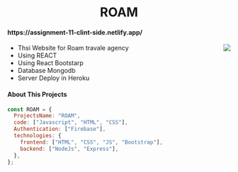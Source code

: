 <p align="center">
  <h1 align="center">ROAM</h1>
</p>

<h4>https://assignment-11-clint-side.netlify.app/</h4>
<img align="right" src="https://media.giphy.com/media/M9gbBd9nbDrOTu1Mqx/giphy.gif">
<ul>

<li>Thsi Website for Roam travale agency</li>
<li> Using REACT</li>
<li>Using React Bootstarp</li>
<li>Database Mongodb</li>
<li>Server Deploy in Heroku</li>

</ul>

#### About This Projects

```javascript
const ROAM = {
  ProjectsName: "ROAM",
  code: ["Javascript", "HTML", "CSS"],
  Authentication: ["Firebase"],
  technologies: {
    frontend: ["HTML", "CSS", "JS", "Bootstrap"],
    backend: ["NodeJs", "Express"],
  },
};
```
